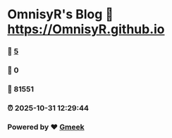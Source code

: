 # OmnisyR's Blog :link: https://OmnisyR.github.io 
### :page_facing_up: [5](https://OmnisyR.github.io/tag.html) 
### :speech_balloon: 0 
### :hibiscus: 81551 
### :alarm_clock: 2025-10-31 12:29:44 
### Powered by :heart: [Gmeek](https://github.com/Meekdai/Gmeek)
